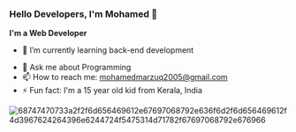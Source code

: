 ### Hello Developers, I'm Mohamed 👋


**I'm a Web Developer**

<!-- - 🔭 I’m currently working as freelancer -->
<!-- - 📫 I'm Currently dreaming to buy a laptop -->
- 🌱 I’m currently learning back-end development
<!-- - 👯 I’m looking to collaborate on web development -->
- 💬 Ask me about Programming
- 📫 How to reach me: mohamedmarzuq2005@gmail.com
-  ⚡ Fun fact: I'm a 15 year old kid from Kerala, India

![68747470733a2f2f6d656469612e67697068792e636f6d2f6d656469612f4d3967624264396e6244724f5475314d71782f67697068792e676966](https://user-images.githubusercontent.com/71645833/126821401-5ef6a0af-348c-4aea-8305-5eb04e7dec0f.gif)

